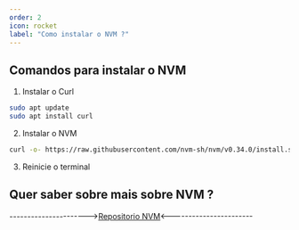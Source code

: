 ```yaml
---
order: 2
icon: rocket
label: "Como instalar o NVM ?"
---
```


<!-- Ultima atualização: 24/09/2023 -->
<!-- Autor(es): Araújo -->

## Comandos para instalar o NVM

1. Instalar o Curl

```bash
sudo apt update
sudo apt install curl
```

2. Instalar o NVM

```bash
curl -o- https://raw.githubusercontent.com/nvm-sh/nvm/v0.34.0/install.sh | bash
```

3. Reinicie o terminal

## Quer saber sobre mais sobre NVM ?

---------------------->[Repositorio NVM](https://github.com/nvm-sh/nvm)<-----------------------